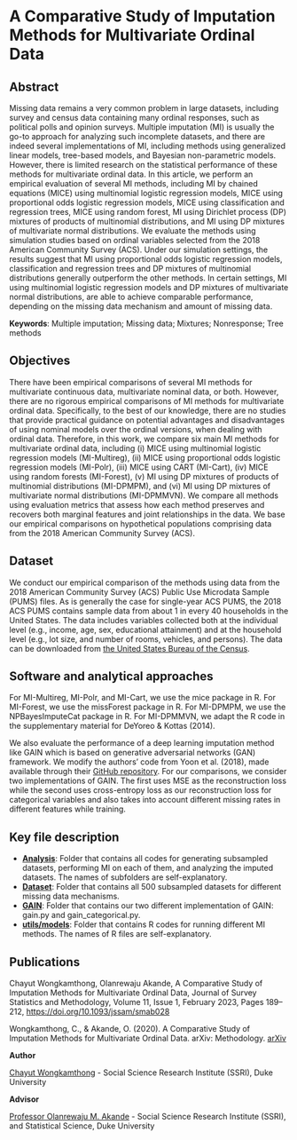 # A Comparative Study of Imputation Methods for Multivariate Ordinal Data

## Abstract
Missing data remains a very common problem in large datasets, including survey and census data containing many ordinal responses, such as political polls and opinion surveys. Multiple imputation (MI) is usually the go-to approach for analyzing such incomplete datasets, and there are indeed several implementations of MI, including methods using generalized linear models, tree-based models, and Bayesian non-parametric models. However, there is limited research on the statistical performance of these methods for multivariate ordinal data. In this article, we perform an empirical evaluation of several MI methods, including MI by chained equations (MICE) using multinomial logistic regression models, MICE using proportional odds logistic regression models, MICE using classification and regression trees, MICE using random forest, MI using Dirichlet process (DP) mixtures of products of multinomial distributions, and MI using DP mixtures of multivariate normal distributions. We evaluate the methods using simulation studies based on ordinal variables selected from the 2018 American Community Survey (ACS). Under our simulation settings, the results suggest that MI using proportional odds logistic regression models, classification and regression trees and DP mixtures of multinomial distributions generally outperform the other methods. In certain settings, MI using multinomial logistic regression models and DP mixtures of multivariate normal distributions, are able to achieve comparable performance, depending on the missing data mechanism and amount of missing data.

**Keywords**: Multiple imputation; Missing data; Mixtures; Nonresponse; Tree methods

## Objectives

There have been empirical comparisons of several MI methods for multivariate continuous data, multivariate nominal data, or both. However, there are no rigorous empirical comparisons of MI methods for multivariate ordinal data. Specifically, to the best of our knowledge, there are no studies that provide practical guidance on potential advantages and disadvantages of using nominal models over the ordinal versions, when dealing with ordinal data. Therefore, in this work, we compare six main MI methods for multivariate ordinal data, including (i) MICE using multinomial logistic regression models (MI-Multireg), (ii) MICE using proportional odds logistic regression models (MI-Polr), (iii) MICE using CART (MI-Cart), (iv) MICE using random forests (MI-Forest), (v) MI using DP mixtures of products of multinomial distributions (MI-DPMPM), and (vi) MI using DP mixtures of multivariate normal distributions (MI-DPMMVN). We compare all methods using evaluation metrics that assess how each method preserves and recovers both marginal features and joint relationships in the data. We base our empirical comparisons on hypothetical populations comprising data from the 2018 American Community Survey (ACS).

## Dataset

We conduct our empirical comparison of the methods using data from the 2018 American Community Survey (ACS) Public Use Microdata Sample (PUMS) files. As is generally the case for single-year ACS PUMS, the 2018 ACS PUMS contains sample data from about 1 in every 40 households in the United States. The data includes variables collected both at the individual level (e.g., income, age, sex, educational attainment) and at the household level (e.g., lot size, and number of rooms, vehicles, and persons). The data can be downloaded from [the United States Bureau of the Census](https://www2.census.gov/programs-surveys/acs/data/pums/2018/).

## Software and analytical approaches

For MI-Multireg, MI-Polr, and MI-Cart, we use the mice package in R. For MI-Forest, we use the missForest package in R. For MI-DPMPM, we use the NPBayesImputeCat package in R. For MI-DPMMVN, we adapt the R code in the supplementary material for DeYoreo & Kottas (2014). 

We also evaluate the performance of a deep learning imputation method like GAIN which is based on generative adversarial networks (GAN) framework. We modify the authors’ code from Yoon et al. (2018), made available through their [GitHub repository](https://github.com/jsyoon0823/GAIN). For our comparisons, we consider two implementations of GAIN. The first uses MSE as the reconstruction loss while the second uses cross-entropy loss as our reconstruction loss for categorical variables and also takes into account different missing rates in different features while training.

## Key file description
* **[Analysis](https://github.com/ChayutWo/Nonparam-oridinal-nominal/tree/master/Analysis)**: Folder that contains all codes for generating subsampled datasets, performing MI on each of them, and analyzing the imputed datasets. The names of subfolders are self-explanatory.
* **[Dataset](https://github.com/ChayutWo/Nonparam-oridinal-nominal/tree/master/Datasets)**: Folder that contains all 500 subsampled datasets for different missing data mechanisms.
* **[GAIN](https://github.com/ChayutWo/Nonparam-oridinal-nominal/tree/master/GAIN)**: Folder that contains our two different implementation of GAIN: gain.py and gain_categorical.py.
* **[utils/models](https://github.com/ChayutWo/Nonparam-oridinal-nominal/tree/master/utils/models)**: Folder that contains R codes for running different MI methods. The names of R files are self-explanatory.

## Publications
Chayut Wongkamthong, Olanrewaju Akande, A Comparative Study of Imputation Methods for Multivariate Ordinal Data, Journal of Survey Statistics and Methodology, Volume 11, Issue 1, February 2023, Pages 189–212, https://doi.org/10.1093/jssam/smab028

Wongkamthong, C., & Akande, O. (2020). A Comparative Study of Imputation Methods for Multivariate Ordinal Data. arXiv: Methodology. [arXiv](https://arxiv.org/abs/2010.10471)

**Author**

[Chayut Wongkamthong](https://chayutwo.github.io/) - Social Science Research Institute (SSRI), Duke University

**Advisor**

[Professor Olanrewaju M. Akande](https://www.olanrewajuakande.com/) - Social Science Research Institute (SSRI), and Statistical Science, Duke University

